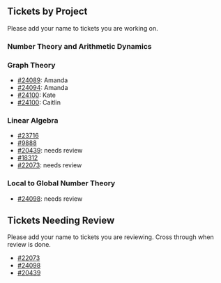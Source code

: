 

## Tickets by Project

Please add your name to tickets you are working on.   


### Number Theory and Arithmetic Dynamics


### Graph Theory

   * <a class="https" href="https://trac.sagemath.org/ticket/24089">#24089</a>: Amanda  
   * <a class="https" href="https://trac.sagemath.org/ticket/24094">#24094</a>: Amanda 
   * <a class="https" href="https://trac.sagemath.org/ticket/24100">#24100</a>: Kate 
   * <a class="https" href="https://trac.sagemath.org/ticket/24101">#24100</a>: Caitlin 

### Linear Algebra

   * <a class="https" href="https://trac.sagemath.org/ticket/23716">#23716</a> 
   * <a class="https" href="https://trac.sagemath.org/ticket/9888">#9888</a> 
   * <a class="https" href="https://trac.sagemath.org/ticket/20439">#20439</a>: needs review 
   * <a class="https" href="https://trac.sagemath.org/ticket/18312">#18312</a> 
   * <a class="https" href="https://trac.sagemath.org/ticket/22073">#22073</a>: needs review 

### Local to Global Number Theory

   * <a class="https" href="https://trac.sagemath.org/ticket/24098">#24098</a>: needs review 

## Tickets Needing Review

Please add your name to tickets you are reviewing.  Cross through when review is done. 

   * <a class="https" href="https://trac.sagemath.org/ticket/22073">#22073</a> 
   * <a class="https" href="https://trac.sagemath.org/ticket/24098">#24098</a> 
   * <a class="https" href="https://trac.sagemath.org/ticket/20439">#20439</a> 